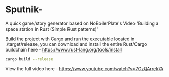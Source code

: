# Sputnik-
A quick game/story generator based on NoBoilerPlate's Video 'Building a space station in Rust (Simple Rust patterns)'

Build the project with Cargo and run the executable located in ./target/release, you can download and install the entire Rust/Cargo buildchain here - https://www.rust-lang.org/tools/install

```bash
cargo build --release
```

View the full video here - https://www.youtube.com/watch?v=7GzQArrek7A
